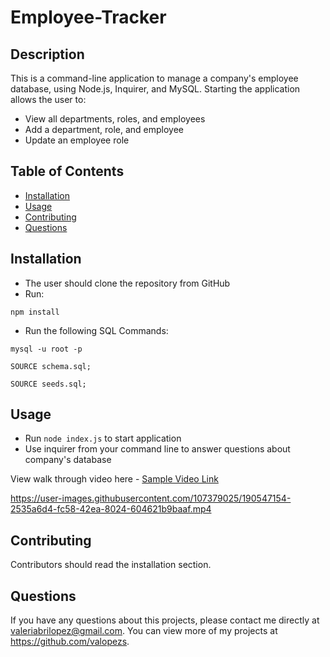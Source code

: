 # Employee-Tracker

## Description 
This is a command-line application to manage a company's employee database, using Node.js, Inquirer, and MySQL. Starting the application allows the user to:

- View all departments, roles, and employees
- Add a department, role, and employee
- Update an employee role
 
## Table of Contents
* [Installation](#installation)
* [Usage](#usage)
* [Contributing](#contributing)
* [Questions](#questions)

## Installation 
- The user should clone the repository from GitHub
- Run:
```
npm install
```
- Run the following SQL Commands:
```
mysql -u root -p
```
```
SOURCE schema.sql;
```
```
SOURCE seeds.sql;
```

## Usage
- Run `node index.js` to start application
- Use inquirer from your command line to answer questions about company's database

View walk through video here - [Sample Video Link](https://drive.google.com/drive/folders/1dwACIsQXVymUKBI-Zr1fMoNgRv70OFK3?usp=sharing)

https://user-images.githubusercontent.com/107379025/190547154-2535a6d4-fc58-42ea-8024-604621b9baaf.mp4

## Contributing 
Contributors should read the installation section. 

## Questions
If you have any questions about this projects, please contact me directly at valeriabrilopez@gmail.com. You can view more of my projects at https://github.com/valopezs.
